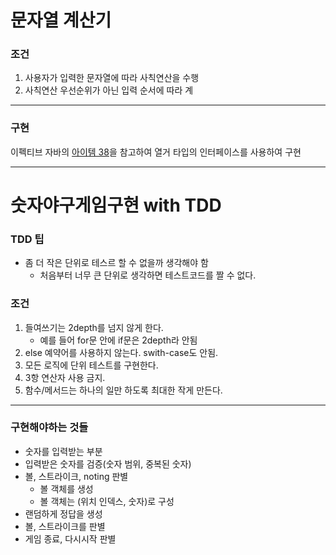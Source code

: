 # 문자열 계산기

### 조건
1. 사용자가 입력한 문자열에 따라 사칙연산을 수행
2. 사칙연산 우선순위가 아닌 입력 순서에 따라 계

---

### 구현
이펙티브 자바의 [아이템 38](https://beginfill.tistory.com/39)을 참고하여 열거 타입의 인터페이스를 사용하여 구현 

---


# 숫자야구게임구현 with TDD

### TDD 팁
- 좀 더 작은 단위로 테스르 할 수 없을까 생각해야 함
    - 처음부터 너무 큰 단위로 생각하면 테스트코드를 짤 수 없다.

### 조건
1. 들여쓰기는 2depth를 넘지 않게 한다.
    - 예를 들어 for문 안에 if문은 2depth라 안됨
2. else 예약어를 사용하지 않는다. swith-case도 안됨.
3. 모든 로직에 단위 테스트를 구현한다.
4. 3항 연산자 사용 금지.
5. 함수/메서드는 하나의 일만 하도록 최대한 작게 만든다.

---
### 구현해야하는 것들

- 숫자를 입력받는 부분
- 입력받은 숫자를 검증(숫자 범위, 중복된 숫자)
- 볼, 스트라이크, noting 판별  
  - 볼 객체를 생성
  - 볼 객체는 (위치 인덱스, 숫자)로 구성
- 랜덤하게 정답을 생성
- 볼, 스트라이크를 판별
- 게임 종료, 다시시작 판별